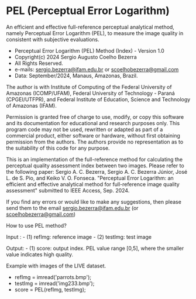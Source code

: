 # PEL (Perceptual Error Logarithm)
An efficient and effective full-reference perceptual analytical method, namely Perceptual Error Logarithm (PEL), to measure the image quality in consistent with subjective evaluations.

- Perceptual Error Logarithm (PEL) Method (Index) - Version 1.0 
- Copyright(c) 2024 Sergio Augusto Coelho Bezerra
- All Rights Reserved.
- e-mails: sergio.bezerra@ifam.edu.br or scoelhobezerra@gmail.com
- Data: September/2024, Manaus, Amazonas, Brazil.

The author is with Institute of Computing of the Federal University of Amazonas (ICOMP/UFAM), Federal University of Technology - Paraná (CPGEI/UTFPR), and Federal Institute of Education, Science and
Technology of Amazonas (IFAM).

Permission is granted free of charge to use, modify, or copy this software and its documentation for educational and research purposes only. This program code may not be used, rewritten or adapted as part of a 
commercial product, either software or hardware, without first obtaining permission from the authors. The authors provide no representation as to the suitability of this code for any purpose.

This is an implementation of the full-reference method for calculating the perceptual quality assessment index between two images. Please refer
to the following paper:
   Sergio A. C. Bezerra, Sergio A. C. Bezerra Júnior, José L. de S. Pio, and Keiko V. O. Fonseca. "Perceptual Error Logarithm: an efficient and effective analytical method for full-reference image quality assessment" 
submitted to IEEE Access, Sep. 2024. 

If you find any errors or would like to make any suggestions, then please send them to the email sergio.bezerra@ifam.edu.br (or scoelhobezerra@gmail.com)

How to use PEL method?

Input :  - (1) refImg: reference image
         - (2) testImg: test image
 
Output: - (1) score: output index. PEL value range [0,5], where the smaller value indicates high quality.

Example with images of the LIVE dataset.
- refImg = imread('parrots.bmp'); 
- testImg = imread('img233.bmp');
- score = PEL(refImg, testImg); 
